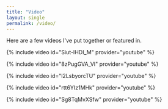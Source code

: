 ```yaml
---
title: "Video"
layout: single
permalink: /video/
---
```


Here are a few videos I've put together or featured in.

{% include video id="Siut-IHDI_M" provider="youtube" %}

{% include video id="8zPugGVA_VI" provider="youtube" %}

{% include video id="l2LsbyorcTU" provider="youtube" %}

{% include video id="rtt6YIz1MHk" provider="youtube" %}

{% include video id="Sg8TqMvXSfw" provider="youtube" %}
